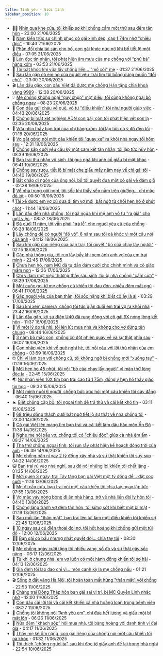 ```yaml
---
title: Tình yêu - Giới tính
sidebar_position: 10
---
```


<!-- dantri-tinh-yeu-gioi-tinh:START -->
- 👨‍🏫 [Nhìn qua khe cửa, tôi khiếp sợ khi chồng cầm một thứ sau đêm tân hôn](https://dantri.com.vn/tinh-yeu-gioi-tinh/nhin-qua-khe-cua-toi-khiep-so-khi-chong-cam-mot-thu-sau-dem-tan-hon-20250622032059754.htm) - 23:00 21/06/2025
- 🦣 [Nam kiến trúc sư chinh phục cô gái xinh đẹp, cao 1,74m nhờ &quot;chiêu độc&quot;](https://dantri.com.vn/tinh-yeu-gioi-tinh/nam-kien-truc-su-chinh-phuc-co-gai-xinh-dep-cao-174m-nho-chieu-doc-20250621134125524.htm) - 10:40 21/06/2025
- 🔭 [Phản đối chia tài sản cho bố, con gái khóc nức nở khi bố tiết lộ một điều](https://dantri.com.vn/tinh-yeu-gioi-tinh/phan-doi-chia-tai-san-cho-bo-con-gai-khoc-nuc-no-khi-bo-tiet-lo-mot-dieu-20250621111624733.htm) - 07:05 21/06/2025
- 🧐 [Lén đọc tin nhắn, tôi phát hiện âm mưu của mẹ chồng với “phú bà” hàng xóm](https://dantri.com.vn/tinh-yeu-gioi-tinh/len-doc-tin-nhan-toi-phat-hien-am-muu-cua-me-chong-voi-phu-ba-hang-xom-20250621105307617.htm) - 03:53 21/06/2025
- 🫶 [Tôi bật khóc khi vừa lấy chồng liền... &quot;mồ côi&quot; mẹ](https://dantri.com.vn/tinh-yeu-gioi-tinh/toi-bat-khoc-khi-vua-lay-chong-lien-mo-coi-me-20250618111741976.htm) - 01:37 21/06/2025
- 💃 [Sau lần gặp cô em họ của người yêu, trái tim tôi bỗng dưng muốn “đổi chủ”](https://dantri.com.vn/tinh-yeu-gioi-tinh/sau-lan-gap-co-em-ho-cua-nguoi-yeu-trai-tim-toi-bong-dung-muon-doi-chu-20250620102942218.htm) - 23:00 20/06/2025
- 🎬 [Lần đầu gặp, con dâu Việt đã được mẹ chồng Hàn tặng chìa khoá vàng 9999](https://dantri.com.vn/tinh-yeu-gioi-tinh/lan-dau-gap-con-dau-viet-da-duoc-me-chong-han-tang-chia-khoa-vang-9999-20250620090746722.htm) - 12:38 20/06/2025
- 💡 [Mẹ chồng không ngại &quot;quy chụp&quot; một điều, tôi cũng không ngại bỏ chồng ngay](https://dantri.com.vn/tinh-yeu-gioi-tinh/me-chong-khong-ngai-quy-chup-mot-dieu-toi-cung-khong-ngai-bo-chong-ngay-20250617213141671.htm) - 08:23 20/06/2025
- 🙉 [Con dâu gửi cháu về quê, vô tư &quot;điều khiển&quot; tôi như người giúp việc](https://dantri.com.vn/tinh-yeu-gioi-tinh/con-dau-gui-chau-ve-que-vo-tu-dieu-khien-toi-nhu-nguoi-giup-viec-20250620110958938.htm) - 04:43 20/06/2025
- 🚦 [Chồng bí mật xét nghiệm ADN con gái, còn tôi phát hiện vết son lạ](https://dantri.com.vn/tinh-yeu-gioi-tinh/chong-bi-mat-xet-nghiem-adn-con-gai-con-toi-phat-hien-vet-son-la-20250619165637146.htm) - 02:35 20/06/2025
- 🥸 [Vừa nhìn thấy bạn trai của chị hàng xóm, tôi lập tức có ý đồ đen tối](https://dantri.com.vn/tinh-yeu-gioi-tinh/vua-nhin-thay-ban-trai-cua-chi-hang-xom-toi-lap-tuc-co-y-do-den-toi-20250619155902125.htm) - 01:18 20/06/2025
- 🤡 [Vợ gắt gỏng nói một câu khiến tôi &quot;quay xe&quot; ra khỏi nhà ngay tối hôm sau](https://dantri.com.vn/tinh-yeu-gioi-tinh/vo-gat-gong-noi-mot-cau-khien-toi-quay-xe-ra-khoi-nha-ngay-toi-hom-sau-20250612170640055.htm) - 12:31 19/06/2025
- 🦩 [Chồng sắp cưới yêu cầu ký một cam kết tàn nhẫn, tôi lập tức hủy hôn](https://dantri.com.vn/tinh-yeu-gioi-tinh/chong-sap-cuoi-yeu-cau-ky-mot-cam-ket-tan-nhan-toi-lap-tuc-huy-hon-20250618160027934.htm) - 08:39 19/06/2025
- 🤡 [Bạn trai thú nhận vô sinh, tôi gục ngã khi anh cố giấu bí mật khác](https://dantri.com.vn/tinh-yeu-gioi-tinh/ban-trai-thu-nhan-vo-sinh-toi-guc-nga-khi-anh-co-giau-bi-mat-khac-20250616132150442.htm) - 06:41 19/06/2025
- 🌊 [Chồng say rượu, tiết lộ bí mật che giấu mấy năm nay về chị gái tôi](https://dantri.com.vn/tinh-yeu-gioi-tinh/chong-say-ruou-tiet-lo-bi-mat-che-giau-may-nam-nay-ve-chi-gai-toi-20250618164529499.htm) - 04:40 19/06/2025
- 🐘 [Bất chấp di ngôn của ông nội, bố tôi quyết đưa một cô gái về đám giỗ](https://dantri.com.vn/tinh-yeu-gioi-tinh/bat-chap-di-ngon-cua-ong-noi-bo-toi-quyet-dua-mot-co-gai-ve-dam-gio-20250618122444089.htm) - 02:38 19/06/2025
- 🚀 [Về nhà trong giờ nghỉ, tôi sốc khi thấy sếp nằm trên giường… chỉ mặc đồ lót](https://dantri.com.vn/tinh-yeu-gioi-tinh/ve-nha-trong-gio-nghi-toi-soc-khi-thay-sep-nam-tren-giuong-chi-mac-do-lot-20250617162236913.htm) - 00:50 19/06/2025
- 🕴 [Tài xế được em vợ cũ đưa đi tìm vợ mới, bất ngờ từ chối hẹn hò ở phút chót](https://dantri.com.vn/tinh-yeu-gioi-tinh/tai-xe-duoc-em-vo-cu-dua-di-tim-vo-moi-bat-ngo-tu-choi-hen-ho-o-phut-chot-20250618152501769.htm) - 11:44 18/06/2025
- 🚀 [Lần đầu đến nhà chồng, tôi ngã ngửa khi mẹ anh vô tư &quot;ra giá&quot; cho một việc](https://dantri.com.vn/tinh-yeu-gioi-tinh/lan-dau-den-nha-chong-toi-nga-ngua-khi-me-anh-vo-tu-ra-gia-cho-mot-viec-20250617191347742.htm) - 08:52 18/06/2025
- 👺 [Đã cưới 11 năm, tôi vẫn phải &quot;trả lễ&quot; cho người yêu cũ của chồng](https://dantri.com.vn/tinh-yeu-gioi-tinh/da-cuoi-11-nam-toi-van-phai-tra-le-cho-nguoi-yeu-cu-cua-chong-20250617151808818.htm) - 06:28 18/06/2025
- 💄 [Lấy chồng để có người “đổ vỏ”, 6 năm sau tôi oà khóc vì một câu nói của anh](https://dantri.com.vn/tinh-yeu-gioi-tinh/lay-chong-de-co-nguoi-do-vo-6-nam-sau-toi-oa-khoc-vi-mot-cau-noi-cua-anh-20250618102550223.htm) - 04:12 18/06/2025
- 🌊 [Sau khi gặp con riêng của bạn trai, tôi quyết &quot;bỏ của chạy lấy người&quot;](https://dantri.com.vn/tinh-yeu-gioi-tinh/sau-khi-gap-con-rieng-cua-ban-trai-toi-quyet-bo-cua-chay-lay-nguoi-20250617104242758.htm) - 02:15 18/06/2025
- 🚦 [Gặp nhà thông gia, tôi run lẩy bẩy khi xem ảnh anh vợ của em trai mình](https://dantri.com.vn/tinh-yeu-gioi-tinh/gap-nha-thong-gia-toi-run-lay-bay-khi-xem-anh-anh-vo-cua-em-trai-minh-20250618015134771.htm) - 22:45 17/06/2025
- 👹 [Chưa hẹn hò, nam MC đã tự dẫn đám cưới cho chính mình và cô giáo mầm non](https://dantri.com.vn/tinh-yeu-gioi-tinh/chua-hen-ho-nam-mc-da-tu-dan-dam-cuoi-cho-chinh-minh-va-co-giao-mam-non-20250617170026980.htm) - 12:36 17/06/2025
- 🚀 [Chỉ vì làm một việc thường thấy sau sinh, tôi bị nhà chồng &quot;cấm cửa&quot;](https://dantri.com.vn/tinh-yeu-gioi-tinh/chi-vi-lam-mot-viec-thuong-thay-sau-sinh-toi-bi-nha-chong-cam-cua-20250616213631810.htm) - 08:29 17/06/2025
- 🌁 [Một cuộc gọi từ mẹ chồng cũ khiến tôi đau đớn, nhiều đêm mất ngủ](https://dantri.com.vn/tinh-yeu-gioi-tinh/mot-cuoc-goi-tu-me-chong-cu-khien-toi-dau-don-nhieu-dem-mat-ngu-20250617134027984.htm) - 06:41 17/06/2025
- 🧰 [Gặp người yêu của bạn thân, tôi sốc nặng khi biết cô ấy là ai](https://dantri.com.vn/tinh-yeu-gioi-tinh/gap-nguoi-yeu-cua-ban-than-toi-soc-nang-khi-biet-co-ay-la-ai-20250616190721742.htm) - 03:29 17/06/2025
- 🦅 [Sau khi xem camera, chồng tôi tức giận đuổi em trai vợ ra khỏi nhà](https://dantri.com.vn/tinh-yeu-gioi-tinh/sau-khi-xem-camera-chong-toi-tuc-gian-duoi-em-trai-vo-ra-khoi-nha-20250616103945652.htm) - 23:42 16/06/2025
- 🌈 [Lần đầu gặp, kỹ sư điện U40 đã rung động với cô gái 9X nóng lòng kết hôn](https://dantri.com.vn/tinh-yeu-gioi-tinh/lan-dau-gap-ky-su-dien-u40-da-rung-dong-voi-co-gai-9x-nong-long-ket-hon-20250616085153393.htm) - 11:37 16/06/2025
- 🌋 [Vì một lý do tế nhị, tôi lén lút mua nhà và không cho vợ đứng tên chung](https://dantri.com.vn/tinh-yeu-gioi-tinh/vi-mot-ly-do-te-nhi-toi-len-lut-mua-nha-va-khong-cho-vo-dung-ten-chung-20250616154241911.htm) - 08:44 16/06/2025
- 👺 [3 năm bỏ mặc con, chồng cũ đột nhiên quay về và sự thật phía sau](https://dantri.com.vn/tinh-yeu-gioi-tinh/3-nam-bo-mac-con-chong-cu-dot-nhien-quay-ve-va-su-that-phia-sau-20250613160417832.htm) - 06:07 16/06/2025
- 🎃 [Con nhập viện khi về quê nghỉ hè, tôi nổi cáu với lời thú nhận của em chồng](https://dantri.com.vn/tinh-yeu-gioi-tinh/con-nhap-vien-khi-ve-que-nghi-he-toi-noi-cau-voi-loi-thu-nhan-cua-em-chong-20250616105915115.htm) - 03:59 16/06/2025
- 🤓 [Chỉ vì làm bạn với chồng cũ, tôi không ngờ bị chồng mới &quot;xuống tay&quot;](https://dantri.com.vn/tinh-yeu-gioi-tinh/chi-vi-lam-ban-voi-chong-cu-toi-khong-ngo-bi-chong-moi-xuong-tay-20250616041133868.htm) - 01:16 16/06/2025
- 🤠 [Mới hẹn hò 45 phút, tôi vội &quot;bỏ của chạy lấy người&quot; vì màn thử lòng độc lạ](https://dantri.com.vn/tinh-yeu-gioi-tinh/moi-hen-ho-45-phut-toi-voi-bo-cua-chay-lay-nguoi-vi-man-thu-long-doc-la-20250611193808892.htm) - 22:45 15/06/2025
- 🌏 [Nữ nhân viên 10X tìm bạn trai cao từ 1,75m, đồng ý hẹn hò thầy giáo tin học](https://dantri.com.vn/tinh-yeu-gioi-tinh/nu-nhan-vien-10x-tim-ban-trai-cao-tu-175m-dong-y-hen-ho-thay-giao-tin-hoc-20250615085959786.htm) - 09:33 15/06/2025
- 🚀 [Một mình nuôi 6 người, chồng bức xúc hỏi một câu khiến tôi cay đắng](https://dantri.com.vn/tinh-yeu-gioi-tinh/mot-minh-nuoi-6-nguoi-chong-buc-xuc-hoi-mot-cau-khien-toi-cay-dang-20250615133909934.htm) - 06:40 15/06/2025
- 🏊 [Biết chồng cặp bồ, tôi ngoại tình để trả thù và cái kết khó tin](https://dantri.com.vn/tinh-yeu-gioi-tinh/biet-chong-cap-bo-toi-ngoai-tinh-de-tra-thu-va-cai-ket-kho-tin-20250615101050435.htm) - 03:11 15/06/2025
- 🦒 [68 triệu đồng thách cưới bất ngờ tiết lộ sự thật về nhà chồng tôi](https://dantri.com.vn/tinh-yeu-gioi-tinh/68-trieu-dong-thach-cuoi-bat-ngo-tiet-lo-su-that-ve-nha-chong-toi-20250613164255412.htm) - 23:00 14/06/2025
- 💂 [Cô gái Việt lên mạng tìm bạn trai và cái kết làm dâu hào môn Ấn Độ](https://dantri.com.vn/tinh-yeu-gioi-tinh/co-gai-viet-len-mang-tim-ban-trai-va-cai-ket-lam-dau-hao-mon-an-do-20250614140411998.htm) - 11:36 14/06/2025
- 💫 [Nghe mẹ nói xấu vợ, chồng tôi có &quot;chiêu độc&quot; giúp cả nhà êm ấm](https://dantri.com.vn/tinh-yeu-gioi-tinh/nghe-me-noi-xau-vo-chong-toi-co-chieu-doc-giup-ca-nha-em-am-20250613130619185.htm) - 08:27 14/06/2025
- 🧠 [Tha thứ chồng ngoại tình, tôi run rẩy phát hiện kế hoạch động trời của anh](https://dantri.com.vn/tinh-yeu-gioi-tinh/tha-thu-chong-ngoai-tinh-toi-run-ray-phat-hien-ke-hoach-dong-troi-cua-anh-20250613121650319.htm) - 06:39 14/06/2025
- 🎡 [Mẹ chồng năn nỉ vay 2 tỷ đồng xây nhà và sự thật khiến tôi suy sụp](https://dantri.com.vn/tinh-yeu-gioi-tinh/me-chong-nan-ni-vay-2-ty-dong-xay-nha-va-su-that-khien-toi-suy-sup-20250612161528359.htm) - 04:22 14/06/2025
- 😺 [Bạn trai rủ vào nhà nghỉ, sau đó nói những lời khiến tôi chết lặng](https://dantri.com.vn/tinh-yeu-gioi-tinh/ban-trai-ru-vao-nha-nghi-sau-do-noi-nhung-loi-khien-toi-chet-lang-20250613100455102.htm) - 01:25 14/06/2025
- 🥰 [Mới quen 3 ngày, trai Tây tặng bạn gái Việt một tỷ đồng để… đặt cọc cưới](https://dantri.com.vn/tinh-yeu-gioi-tinh/moi-quen-3-ngay-trai-tay-tang-ban-gai-viet-mot-ty-dong-de-dat-coc-cuoi-20250613152647805.htm) - 11:18 13/06/2025
- 🐲 [Mẹ đi cấp cứu, bạn trai nói một câu khiến tôi chia tay ngay lập tức](https://dantri.com.vn/tinh-yeu-gioi-tinh/me-di-cap-cuu-ban-trai-noi-mot-cau-khien-toi-chia-tay-ngay-lap-tuc-20250607195930970.htm) - 07:55 13/06/2025
- 🌝 [Vợ mặc váy nóng bỏng đi ăn nhà hàng, trở về nhà liền đòi ly hôn tôi](https://dantri.com.vn/tinh-yeu-gioi-tinh/vo-mac-vay-nong-bong-di-an-nha-hang-tro-ve-nha-lien-doi-ly-hon-toi-20250613113904234.htm) - 04:40 13/06/2025
- 🐲 [Chồng lảng tránh vợ đêm tân hôn, tôi sửng sốt khi biết một bí mật](https://dantri.com.vn/tinh-yeu-gioi-tinh/chong-lang-tranh-vo-dem-tan-hon-toi-sung-sot-khi-biet-mot-bi-mat-20250612164307550.htm) - 01:19 13/06/2025
- 📝 [Sau mỗi lần &quot;thân mật&quot;, bạn trai lén lút làm một điều khiến tôi khiếp sợ](https://dantri.com.vn/tinh-yeu-gioi-tinh/sau-moi-lan-than-mat-ban-trai-len-lut-lam-mot-dieu-khien-toi-khiep-so-20250610171253978.htm) - 22:45 12/06/2025
- 🦏 [10 ngày sau cú điện thoại đòi nợ, tôi hốt hoảng khi chồng gửi một túi đồ](https://dantri.com.vn/tinh-yeu-gioi-tinh/10-ngay-sau-cu-dien-thoai-doi-no-toi-hot-hoang-khi-chong-gui-mot-tui-do-20250609235115680.htm) - 12:00 12/06/2025
- 🧑‍🏫 [Bạn gái có bầu nhưng nhất quyết đòi... chia tay tôi](https://dantri.com.vn/tinh-yeu-gioi-tinh/ban-gai-co-bau-nhung-nhat-quyet-doi-chia-tay-toi-20250612115242985.htm) - 08:30 12/06/2025
- 🦍 [Mẹ chồng ngày cưới tặng tôi nhiều vàng, sổ đỏ và sự thật gây sốc nặng](https://dantri.com.vn/tinh-yeu-gioi-tinh/me-chong-ngay-cuoi-tang-toi-nhieu-vang-so-do-va-su-that-gay-soc-nang-20250609223100038.htm) - 06:17 12/06/2025
- 🌋 [Từ khi ở chung nhà, em vợ luôn có một hành động khiến tôi sợ hãi](https://dantri.com.vn/tinh-yeu-gioi-tinh/tu-khi-o-chung-nha-em-vo-luon-co-mot-hanh-dong-khien-toi-so-hai-20250610174116787.htm) - 04:13 12/06/2025
- 💯 [Gia đình tôi lao đao chỉ vì... món canh kỳ lạ mẹ chồng nấu](https://dantri.com.vn/tinh-yeu-gioi-tinh/gia-dinh-toi-lao-dao-chi-vi-mon-canh-ky-la-me-chong-nau-20250612060429677.htm) - 01:21 12/06/2025
- 🎬 [Sống ở đất vàng Hà Nội, tôi hoàn toàn mất hứng &quot;thân mật&quot; với chồng](https://dantri.com.vn/tinh-yeu-gioi-tinh/song-o-dat-vang-ha-noi-toi-hoan-toan-mat-hung-than-mat-voi-chong-20250609202939427.htm) - 22:53 11/06/2025
- 📝 [Chàng trai Đồng Tháp hôn bạn gái sai vị trí, bị MC Quyền Linh nhắc nhở](https://dantri.com.vn/tinh-yeu-gioi-tinh/chang-trai-dong-thap-hon-ban-gai-sai-vi-tri-bi-mc-quyen-linh-nhac-nho-20250611144018702.htm) - 12:00 11/06/2025
- 🧐 [Con dâu cãi lời tôi và cái kết khiến cả nhà hoảng loạn trong bệnh viện](https://dantri.com.vn/tinh-yeu-gioi-tinh/con-dau-cai-loi-toi-va-cai-ket-khien-ca-nha-hoang-loan-trong-benh-vien-20250609213654987.htm) - 08:27 11/06/2025
- 🤠 [Chồng tôi không nói “Anh yêu em”, chỉ đưa hết lương và giấu một bí mật lớn](https://dantri.com.vn/tinh-yeu-gioi-tinh/chong-toi-khong-noi-anh-yeu-em-chi-dua-het-luong-va-giau-mot-bi-mat-lon-20250609231232582.htm) - 06:26 11/06/2025
- 💼 [Nửa đêm &quot;khách sộp” hỏi mua nhà, tôi bàng hoàng với danh tính vị đại gia](https://dantri.com.vn/tinh-yeu-gioi-tinh/nua-dem-khach-sop-hoi-mua-nha-toi-bang-hoang-voi-danh-tinh-vi-dai-gia-20250611101900578.htm) - 04:17 11/06/2025
- 💪 [Thấy mẹ kế ốm nặng, con gái riêng của chồng nói một câu khiến tôi oà khóc](https://dantri.com.vn/tinh-yeu-gioi-tinh/thay-me-ke-om-nang-con-gai-rieng-cua-chong-noi-mot-cau-khien-toi-oa-khoc-20250611065037403.htm) - 01:32 11/06/2025
- 💂 [Tôi thích &quot;chồng người ta&quot; sau khi đọc tờ giấy anh để lại trong nhà nghỉ](https://dantri.com.vn/tinh-yeu-gioi-tinh/toi-thich-chong-nguoi-ta-sau-khi-doc-to-giay-anh-de-lai-trong-nha-nghi-20250608152732280.htm) - 22:54 10/06/2025<!-- dantri-tinh-yeu-gioi-tinh:END -->
